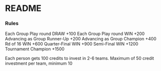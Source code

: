 # README

### Rules
Each Group Play round DRAW +100
Each Group Play round WIN +200
Advancing as Group Runner-Up +200
Advancing as Group Champion +400
Rd of 16 WIN +600
Quarter-Final WIN +900
Semi-Final WIN +1200
Tournament Champion +1500

Each person gets 100 credits to invest in 2-6 teams. Maximum of 50 credit investment per team, minimum 10